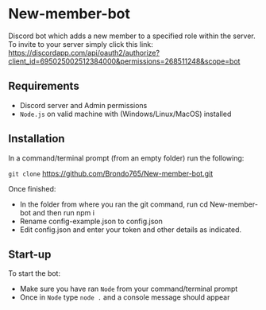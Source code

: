 # New-member-bot
Discord bot which adds a new member to a specified role within the server.
To invite to your server simply click this link: https://discordapp.com/api/oauth2/authorize?client_id=695025002512384000&permissions=268511248&scope=bot

## Requirements
- Discord server and Admin permissions
- `Node.js` on valid machine with (Windows/Linux/MacOS) installed

## Installation
In a command/terminal prompt (from an empty folder) run the following:

`git clone` https://github.com/Brondo765/New-member-bot.git

Once finished:

- In the folder from where you ran the git command, run cd New-member-bot and then run npm i
- Rename config-example.json to config.json
- Edit config.json and enter your token and other details as indicated.

## Start-up
To start the bot:
- Make sure you have ran `Node` from your command/terminal prompt 
- Once in `Node` type `node .` and a console message should appear
